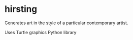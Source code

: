 # hirsting

Generates art in the style of a particular contemporary artist.

Uses Turtle graphics Python library
